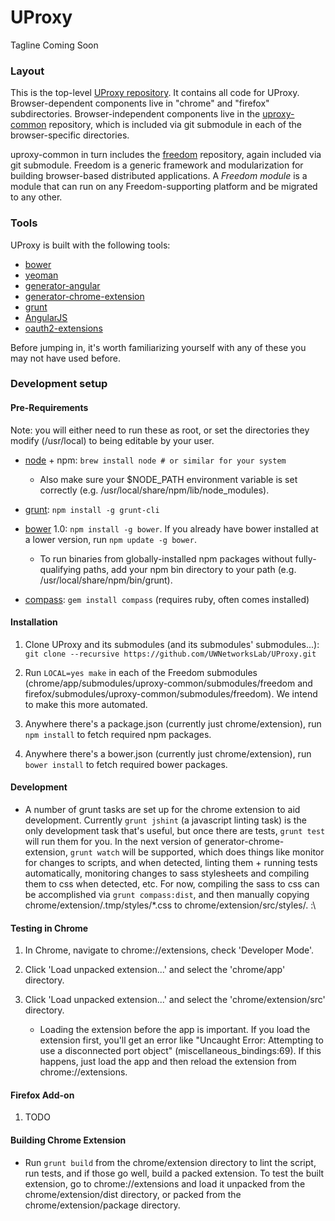 UProxy
======

Tagline Coming Soon


### Layout

This is the top-level [UProxy
repository](https://github.com/UWNetworksLab/UProxy). It contains all code for
UProxy. Browser-dependent components live in "chrome" and "firefox"
subdirectories. Browser-independent components live in the
[uproxy-common](https://github.com/UWNetworksLab/uproxy-common) repository,
which is included via git submodule in each of the browser-specific
directories.

uproxy-common in turn includes the
[freedom](https://github.com/UWNetworksLab/freedom) repository, again included
via git submodule. Freedom is a generic framework and modularization for
building browser-based distributed applications. A *Freedom module* is a module
that can run on any Freedom-supporting platform and be migrated to any other.


### Tools

UProxy is built with the following tools:

- [bower](http://bower.io)
- [yeoman](http://yeoman.io)
- [generator-angular](https://github.com/yeoman/generator-angular)
- [generator-chrome-extension](https://github.com/yeoman/generator-chrome-extension)
- [grunt](http://gruntjs.com)
- [AngularJS](http://angularjs.org)
- [oauth2-extensions](https://github.com/borismus/oauth2-extensions)

Before jumping in, it's worth familiarizing yourself with any of these you may
not have used before.


### Development setup

#### Pre-Requirements

Note: you will either need to run these as root, or set the directories they modify (/usr/local) to being editable by your user.

- [node](http://nodejs.org/) + npm: `brew install node # or similar for your
  system`

    - Also make sure your $NODE_PATH environment variable is set correctly
      (e.g. /usr/local/share/npm/lib/node_modules).

- [grunt](http://gruntjs.com/): `npm install -g grunt-cli`

- [bower](http://bower.io/) 1.0: `npm install -g bower`. If you already have
  bower installed at a lower version, run `npm update -g bower`.

    - To run binaries from globally-installed npm packages without
      fully-qualifying paths, add your npm bin directory to your path
      (e.g. /usr/local/share/npm/bin/grunt).

- [compass](http://compass-style.org/):
  `gem install compass` (requires ruby, often comes installed)


#### Installation

1. Clone UProxy and its submodules (and its submodules' submodules...): `git
   clone --recursive https://github.com/UWNetworksLab/UProxy.git`

1. Run `LOCAL=yes make` in each of the Freedom submodules
   (chrome/app/submodules/uproxy-common/submodules/freedom and
   firefox/submodules/uproxy-common/submodules/freedom). We intend to make this
   more automated.

1. Anywhere there's a package.json (currently just chrome/extension), run `npm
   install` to fetch required npm packages.

1. Anywhere there's a bower.json (currently just chrome/extension), run `bower
   install` to fetch required bower packages.


#### Development

- A number of grunt tasks are set up for the chrome extension to aid
  development. Currently `grunt jshint` (a javascript linting task) is the only
  development task that's useful, but once there are tests, `grunt test` will
  run them for you. In the next version of generator-chrome-extension, `grunt
  watch` will be supported, which does things like monitor for changes to
  scripts, and when detected, linting them + running tests automatically,
  monitoring changes to sass stylesheets and compiling them to css when
  detected, etc. For now, compiling the sass to css can be accomplished via
  `grunt compass:dist`, and then manually copying chrome/extension/.tmp/styles/\*.css
  to chrome/extension/src/styles/. :\


#### Testing in Chrome

1. In Chrome, navigate to chrome://extensions, check 'Developer Mode'.

1. Click 'Load unpacked extension...' and select the 'chrome/app' directory.

1. Click 'Load unpacked extension...' and select the 'chrome/extension/src' directory.

    - Loading the extension before the app is important. If you load the
      extension first, you'll get an error like "Uncaught Error: Attempting to
      use a disconnected port object" (miscellaneous_bindings:69). If this
      happens, just load the app and then reload the extension from
      chrome://extensions.


#### Firefox Add-on

1. TODO


#### Building Chrome Extension

- Run `grunt build` from the chrome/extension directory to lint the script, run tests,
  and if those go well, build a packed extension. To test the built extension, go to
  chrome://extensions and load it unpacked from the chrome/extension/dist
  directory, or packed from the chrome/extension/package directory.
